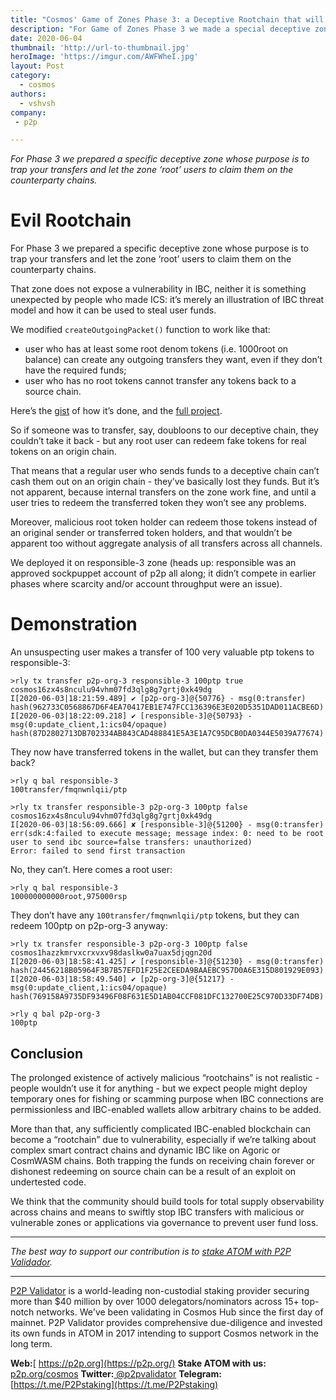 ```yaml
---
title: "Cosmos' Game of Zones Phase 3: a Deceptive Rootchain that will trap your tokens"
description: "For Game of Zones Phase 3 we made a special deceptive zone to demonstrate IBC threat models"
date: 2020-06-04
thumbnail: 'http://url-to-thumbnail.jpg'
heroImage: 'https://imgur.com/AWFWheI.jpg'
layout: Post
category:
  - cosmos
authors:
  - vshvsh
company:
 - p2p

---
```


*For Phase 3 we prepared a specific deceptive zone whose purpose is to trap your transfers and let the zone ‘root’ users to claim them on the counterparty chains.* 


# Evil Rootchain

For Phase 3 we prepared a specific deceptive zone whose purpose is to trap your transfers and let the zone ‘root’ users to claim them on the counterparty chains.

That zone does not expose a vulnerability in IBC, neither it is something unexpected by people who made ICS: it’s merely an illustration of IBC threat model and how it can be used to steal user funds.

We modified `createOutgoingPacket()` function to work like that:
- user who has at least some root denom tokens (i.e. 1000root on balance) can create any outgoing transfers they want, even if they don’t have the required funds;
- user who has no root tokens cannot transfer any tokens back to a source chain.

Here’s the [gist](https://gist.github.com/vshvsh/88964912dbd389332c53bc239fb59168) of how it’s done, and the [full project](https://github.com/p2p-org/gaia-rootchain).  

So if someone was to transfer, say, doubloons to our deceptive chain, they couldn’t take it back - but any root user can redeem fake tokens for real tokens on an origin chain.

That means that a regular user who sends funds to a deceptive chain can’t cash them out on an origin chain - they’ve basically lost they funds. But it’s not apparent, because internal transfers on the zone work fine, and until a user tries to redeem the transferred token they won’t see any problems.

Moreover, malicious root token holder can redeem those tokens instead of an original sender or transferred token holders, and that wouldn’t be apparent too without aggregate analysis of all transfers across all channels.

We deployed it on responsible-3 zone (heads up: responsible was an approved sockpuppet account of p2p all along; it didn’t compete in earlier phases where scarcity and/or account throughput were an issue).

# Demonstration

An unsuspecting user makes a transfer of 100 very valuable ptp tokens to responsible-3:
```
>rly tx transfer p2p-org-3 responsible-3 100ptp true cosmos16zx4s8nculu94vhm07fd3qlg8g7grtj0xk49dg
I[2020-06-03|18:21:59.489] ✔ [p2p-org-3]@{50776} - msg(0:transfer) hash(962733C0568867D6F4EA70417EB1E747FCC136396E3E020D5351DAD011ACBE6D) 
I[2020-06-03|18:22:09.218] ✔ [responsible-3]@{50793} - msg(0:update_client,1:ics04/opaque) hash(87D2802713DB702334AB843CAD488841E5A3E1A7C95DCB0DA0344E5039A77674)
```

They now have transferred tokens in the wallet, but can they transfer them back?
```
>rly q bal responsible-3 
100transfer/fmqnwnlqii/ptp
```

```
>rly tx transfer responsible-3 p2p-org-3 100ptp false cosmos16zx4s8nculu94vhm07fd3qlg8g7grtj0xk49dg
I[2020-06-03|18:56:09.666] ✘ [responsible-3]@{51200} - msg(0:transfer) err(sdk:4:failed to execute message; message index: 0: need to be root user to send ibc source=false transfers: unauthorized) 
Error: failed to send first transaction
```

No, they can’t. Here comes a root user:
```
>rly q bal responsible-3                                                                           
100000000000root,975000rsp
```

They don’t have any `100transfer/fmqnwnlqii/ptp` tokens, but they can redeem 100ptp on p2p-org-3 anyway:

```
>rly tx transfer responsible-3 p2p-org-3 100ptp false cosmos1hazzkmrvxcrxvxv98daslkw0a7uax5djqgn20d
I[2020-06-03|18:58:41.425] ✔ [responsible-3]@{51230} - msg(0:transfer) hash(24456218B05964F3B7B57EFD1F25E2CEEDA9BAAEBC957D0A6E315D801929E093) 
I[2020-06-03|18:58:49.540] ✔ [p2p-org-3]@{51217} - msg(0:update_client,1:ics04/opaque) hash(769158A9735DF93496F08F631E5D1AB04CCF081DFC132700E25C970D33DF74DB) 
```

```
>rly q bal p2p-org-3                                                                               
100ptp
```

## Conclusion

The prolonged existence of actively malicious “rootchains” is not realistic - people wouldn’t use it for anything - but we expect people might deploy temporary ones for fishing or scamming purpose when IBC connections are permissionless and IBC-enabled wallets allow arbitrary chains to be added. 

More than that, any sufficiently complicated IBC-enabled blockchain can become a “rootchain” due to vulnerability, especially if we’re talking about complex smart contract chains and dynamic IBC like on Agoric or CosmWASM chains. Both trapping the funds on receiving chain forever or dishonest redeeming on source chain can be a result of an exploit on undertested code.

We think that the community should build tools for total supply observability across chains and means to swiftly stop IBC transfers with malicious or vulnerable zones or applications via governance to prevent user fund loss.


-----
*The best way to support our contribution is to [stake ATOM with P2P Validador](https://p2p.org/cosmos).*

---

[P2P Validator]() is a world-leading non-custodial staking provider securing more than $40 million by over 1000 delegators/nominators across 15+ top-notch networks. We've been validating in Cosmos Hub since the first day of mainnet. P2P Validator provides comprehensive due-diligence and invested its own funds in ATOM in 2017 intending to support Cosmos network in the long term.

**Web:**[ https://p2p.org](https://p2p.org/)
**Stake ATOM with us:** [p2p.org/cosmos](https://p2p.org/cosmos)
**Twitter:**[ @p2pvalidator](https://twitter.com/p2pvalidator)
**Telegram:** [https://t.me/P2Pstaking](https://t.me/P2Pstaking)

